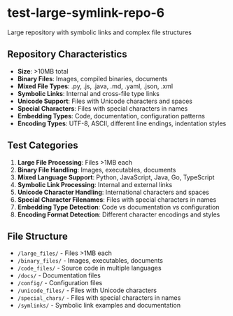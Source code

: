 # test-large-symlink-repo-6

Large repository with symbolic links and complex file structures

## Repository Characteristics
- **Size**: >10MB total
- **Binary Files**: Images, compiled binaries, documents
- **Mixed File Types**: .py, .js, .java, .md, .yaml, .json, .xml
- **Symbolic Links**: Internal and cross-file type links
- **Unicode Support**: Files with Unicode characters and spaces
- **Special Characters**: Files with special characters in names
- **Embedding Types**: Code, documentation, configuration patterns
- **Encoding Types**: UTF-8, ASCII, different line endings, indentation styles

## Test Categories
1. **Large File Processing**: Files >1MB each
2. **Binary File Handling**: Images, executables, documents
3. **Mixed Language Support**: Python, JavaScript, Java, Go, TypeScript
4. **Symbolic Link Processing**: Internal and external links
5. **Unicode Character Handling**: International characters and spaces
6. **Special Character Filenames**: Files with special characters in names
7. **Embedding Type Detection**: Code vs documentation vs configuration
8. **Encoding Format Detection**: Different character encodings and styles

## File Structure
- `/large_files/` - Files >1MB each
- `/binary_files/` - Images, executables, documents
- `/code_files/` - Source code in multiple languages
- `/docs/` - Documentation files
- `/config/` - Configuration files
- `/unicode_files/` - Files with Unicode characters
- `/special_chars/` - Files with special characters in names
- `/symlinks/` - Symbolic link examples and documentation
